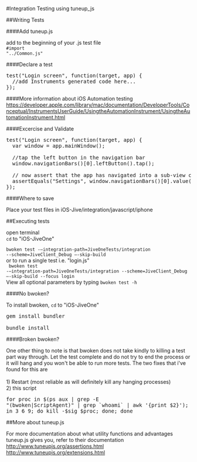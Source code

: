 #Integration Testing using tuneup_js

##Writing Tests

####Add tuneup.js

add to the beginning of your .js test file 
<br> 
<code>#import "../Common.js"</code>

####Declare a test

<pre>
test("Login screen", function(target, app) {
  //add Instruments generated code here...
});
</pre>

####More information about iOS Automation testing
https://developer.apple.com/library/mac/documentation/DeveloperTools/Conceptual/InstrumentsUserGuide/UsingtheAutomationInstrument/UsingtheAutomationInstrument.html

####Excercise and Validate

<pre>
test("Login screen", function(target, app) {
  var window = app.mainWindow();

  //tap the left button in the navigation bar
  window.navigationBars()[0].leftButton().tap();

  // now assert that the app has navigated into a sub-view controller
  assertEquals("Settings", window.navigationBars()[0].value());
});
</pre>

####Where to save

Place your test files in iOS-Jive/integration/javascript/iphone

##Executing tests

open terminal 
<br>
<code>cd</code>
 to "iOS-JiveOne" 
<br>
<code> bwoken test -—integration-path=JiveOneTests/integration --scheme=JiveClient_Debug —-skip-build </code>
<br>
or to run a single test i.e. "login.js"
<br>
<code> bwoken test -—integration-path=JiveOneTests/integration --scheme=JiveClient_Debug  —-skip-build  --focus login</code>
<br>
View all optional parameters by typing 
<code>bwoken test -h</code>
<br>

####No bwoken?

To install bwoken, 
<code>cd</code>
 to "iOS-JiveOne" 
<pre>
gem install bundler

bundle install
</pre>

####Broken bwoken?

One other thing to note is that bwoken does not take kindly to killing a test part way through. Let the test complete and do not try to end the process or it will hang and you won't be able to run more tests. The two fixes that i've found for this are <br><br>1) Restart (most reliable as will definitely kill any hanging processes) <br> 2) this script <pre>for proc in $(ps aux | grep -E "(bwoken|ScriptAgent)" | grep `whoami` | awk '{print $2}'); do for sig in 3 6 9; do kill -$sig $proc; done; done</pre>

##More about tuneup.js

For more documentation about what utility functions and advantages tuneup.js gives you, refer to their documentation
http://www.tuneupjs.org/assertions.html <br>
http://www.tuneupjs.org/extensions.html